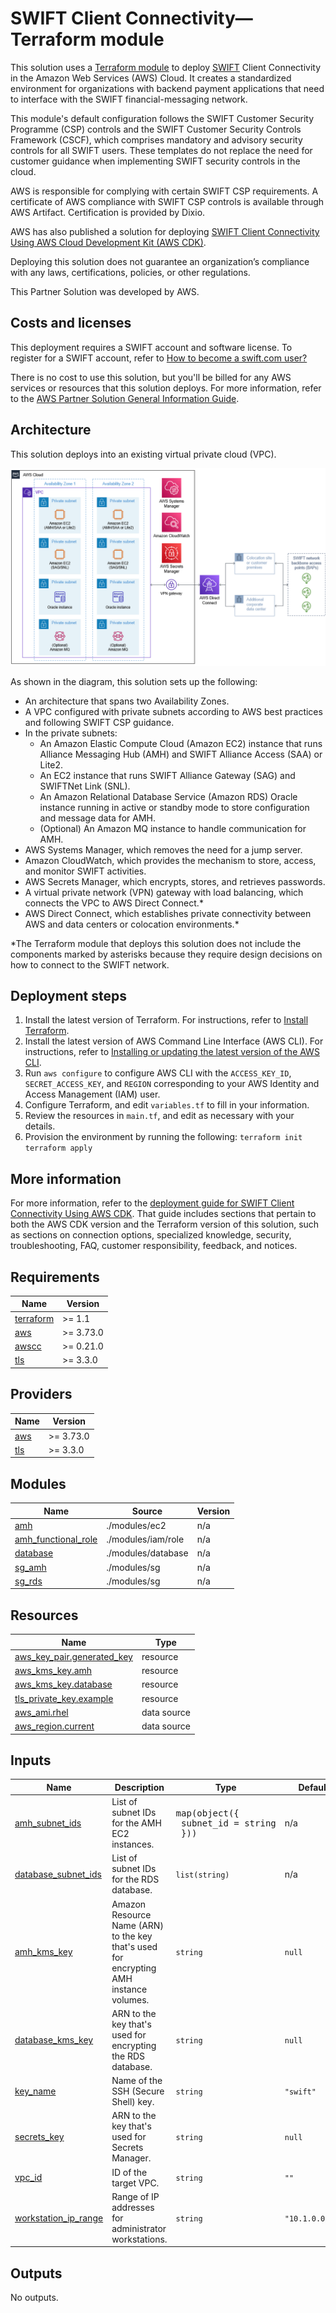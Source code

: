 <!-- BEGIN_TF_DOCS -->
# SWIFT Client Connectivity—Terraform module

This solution uses a [Terraform module](https://registry.terraform.io/modules/aws-ia/swift-digital-connectivity/aws/latest) to deploy [SWIFT](https://www.swift.com/) Client Connectivity in the Amazon Web Services (AWS) Cloud. It creates a standardized environment for organizations with backend payment applications that need to interface with the SWIFT financial-messaging network.

This module's default configuration follows the SWIFT Customer Security Programme (CSP) controls and the SWIFT Customer Security Controls Framework (CSCF), which comprises mandatory and advisory security controls for all SWIFT users. These templates do not replace the need for customer guidance when implementing SWIFT security controls in the cloud.

AWS is responsible for complying with certain SWIFT CSP requirements. A certificate of AWS compliance with SWIFT CSP controls is available through AWS Artifact. Certification is provided by Dixio.

AWS has also published a solution for deploying [SWIFT Client Connectivity Using AWS Cloud Development Kit (AWS CDK)](https://fwd.aws/4bpjr?).

Deploying this solution does not guarantee an organization’s compliance with any laws, certifications, policies, or other regulations.

This Partner Solution was developed by AWS.

## Costs and licenses

This deployment requires a SWIFT account and software license. To register for a SWIFT account, refer to [How to become a swift.com user?](https://www.swift.com/myswift/how-to-become-a-swift_com-user_)

There is no cost to use this solution, but you'll be billed for any AWS services or resources that this solution deploys. For more information, refer to the [AWS Partner Solution General Information Guide](https://fwd.aws/rA69w?).

## Architecture

This solution deploys into an existing virtual private cloud (VPC).

![Architecture for SWIFT Client Connectivity on AWS, Terraform module](https://raw.githubusercontent.com/aws-ia/terraform-aws-swift-digital-connectivity/main/images/swift-connectivity-terraform-architecture-diagram.png)

As shown in the diagram, this solution sets up the following:

* An architecture that spans two Availability Zones.
* A VPC configured with private subnets according to AWS best practices and following SWIFT CSP guidance.
* In the private subnets:
    * An Amazon Elastic Compute Cloud (Amazon EC2) instance that runs Alliance Messaging Hub (AMH) and SWIFT Alliance Access (SAA) or Lite2.
    * An EC2 instance that runs SWIFT Alliance Gateway (SAG) and SWIFTNet Link (SNL).
    * An Amazon Relational Database Service (Amazon RDS) Oracle instance running in active or standby mode to store configuration and message data for AMH.
    * (Optional) An Amazon MQ instance to handle communication for AMH.
* AWS Systems Manager, which removes the need for a jump server.
* Amazon CloudWatch, which provides the mechanism to store, access, and monitor SWIFT activities.
* AWS Secrets Manager, which encrypts, stores, and retrieves passwords.
* A virtual private network (VPN) gateway with load balancing, which connects the VPC to AWS Direct Connect.*
* AWS Direct Connect, which establishes private connectivity between AWS and data centers or colocation environments.*

*The Terraform module that deploys this solution does not include the components marked by asterisks because they require design decisions on how to connect to the SWIFT network.

## Deployment steps

1.	Install the latest version of Terraform. For instructions, refer to [Install Terraform](https://learn.hashicorp.com/tutorials/terraform/install-cli).
1.	Install the latest version of AWS Command Line Interface (AWS CLI). For instructions, refer to [Installing or updating the latest version of the AWS CLI](https://docs.aws.amazon.com/cli/latest/userguide/getting-started-install.html).
1.	Run `aws configure` to configure AWS CLI with the `ACCESS_KEY_ID`, `SECRET_ACCESS_KEY`, and `REGION` corresponding to your AWS Identity and Access Management (IAM) user.
1.	Configure Terraform, and edit `variables.tf` to fill in your information.
1.	Review the resources in `main.tf`, and edit as necessary with your details.
1.	Provision the environment by running the following:
    `terraform init`
    `terraform apply`

## More information

For more information, refer to the [deployment guide for SWIFT Client Connectivity Using AWS CDK](https://fwd.aws/agK6R?). That guide includes sections that pertain to both the AWS CDK version and the Terraform version of this solution, such as sections on connection options, specialized knowledge, security, troubleshooting, FAQ, customer responsibility, feedback, and notices.

## Requirements

| Name | Version |
|------|---------|
| <a name="requirement_terraform"></a> [terraform](#requirement\_terraform) | >= 1.1 |
| <a name="requirement_aws"></a> [aws](#requirement\_aws) | >= 3.73.0 |
| <a name="requirement_awscc"></a> [awscc](#requirement\_awscc) | >= 0.21.0 |
| <a name="requirement_tls"></a> [tls](#requirement\_tls) | >= 3.3.0 |

## Providers

| Name | Version |
|------|---------|
| <a name="provider_aws"></a> [aws](#provider\_aws) | >= 3.73.0 |
| <a name="provider_tls"></a> [tls](#provider\_tls) | >= 3.3.0 |

## Modules

| Name | Source | Version |
|------|--------|---------|
| <a name="module_amh"></a> [amh](#module\_amh) | ./modules/ec2 | n/a |
| <a name="module_amh_functional_role"></a> [amh\_functional\_role](#module\_amh\_functional\_role) | ./modules/iam/role | n/a |
| <a name="module_database"></a> [database](#module\_database) | ./modules/database | n/a |
| <a name="module_sg_amh"></a> [sg\_amh](#module\_sg\_amh) | ./modules/sg | n/a |
| <a name="module_sg_rds"></a> [sg\_rds](#module\_sg\_rds) | ./modules/sg | n/a |

## Resources

| Name | Type |
|------|------|
| [aws_key_pair.generated_key](https://registry.terraform.io/providers/hashicorp/aws/latest/docs/resources/key_pair) | resource |
| [aws_kms_key.amh](https://registry.terraform.io/providers/hashicorp/aws/latest/docs/resources/kms_key) | resource |
| [aws_kms_key.database](https://registry.terraform.io/providers/hashicorp/aws/latest/docs/resources/kms_key) | resource |
| [tls_private_key.example](https://registry.terraform.io/providers/hashicorp/tls/latest/docs/resources/private_key) | resource |
| [aws_ami.rhel](https://registry.terraform.io/providers/hashicorp/aws/latest/docs/data-sources/ami) | data source |
| [aws_region.current](https://registry.terraform.io/providers/hashicorp/aws/latest/docs/data-sources/region) | data source |

## Inputs

| Name | Description | Type | Default | Required |
|------|-------------|------|---------|:--------:|
| <a name="input_amh_subnet_ids"></a> [amh\_subnet\_ids](#input\_amh\_subnet\_ids) | List of subnet IDs for the AMH EC2 instances. | <pre>map(object({<br>    subnet_id = string<br>  }))</pre> | n/a | yes |
| <a name="input_database_subnet_ids"></a> [database\_subnet\_ids](#input\_database\_subnet\_ids) | List of subnet IDs for the RDS database. | `list(string)` | n/a | yes |
| <a name="input_amh_kms_key"></a> [amh\_kms\_key](#input\_amh\_kms\_key) | Amazon Resource Name (ARN) to the key that's used for encrypting AMH instance volumes. | `string` | `null` | no |
| <a name="input_database_kms_key"></a> [database\_kms\_key](#input\_database\_kms\_key) | ARN to the key that's used for encrypting the RDS database. | `string` | `null` | no |
| <a name="input_key_name"></a> [key\_name](#input\_key\_name) | Name of the SSH (Secure Shell) key. | `string` | `"swift"` | no |
| <a name="input_secrets_key"></a> [secrets\_key](#input\_secrets\_key) | ARN to the key that's used for Secrets Manager. | `string` | `null` | no |
| <a name="input_vpc_id"></a> [vpc\_id](#input\_vpc\_id) | ID of the target VPC. | `string` | `""` | no |
| <a name="input_workstation_ip_range"></a> [workstation\_ip\_range](#input\_workstation\_ip\_range) | Range of IP addresses for administrator workstations. | `string` | `"10.1.0.0/16"` | no |

## Outputs

No outputs.
<!-- END_TF_DOCS -->
